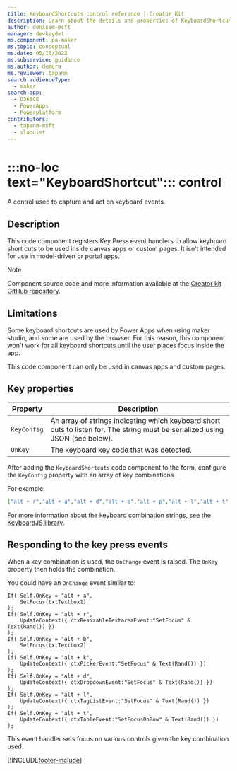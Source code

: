 ```yaml
---
title: KeyboardShortcuts control reference | Creator Kit
description: Learn about the details and properties of KeyboardShortcuts control in the Creator Kit.
author: denisem-msft
manager: devkeydet
ms.component: pa-maker
ms.topic: conceptual
ms.date: 05/16/2022
ms.subservice: guidance
ms.author: demora
ms.reviewer: tapanm
search.audienceType: 
  - maker
search.app: 
  - D365CE
  - PowerApps
  - Powerplatform
contributors:
  - tapanm-msft
  - slaouist
---
```


# :::no-loc text="KeyboardShortcut"::: control

A control used to capture and act on keyboard events.

## Description

This code component registers Key Press event handlers to allow keyboard short cuts to be used inside canvas apps or custom pages. It isn't intended for use in model-driven or portal apps.

> [!NOTE]
> Component source code and more information available at the [Creator kit GitHub repository](https://github.com/microsoft/powercat-creator-kit).

## Limitations

Some keyboard shortcuts are used by Power Apps when using maker studio, and some are used by the browser. For this reason, this component won't work for all keyboard shortcuts until the user places focus inside the app.

This code component can only be used in canvas apps and custom pages.

## Key properties

| Property | Description |
| -------- | ----------- |
| `KeyConfig` | An array of strings indicating which keyboard short cuts to listen for. The string must be serialized using JSON (see below). |
| `OnKey` | The keyboard key code that was detected. |

After adding the `KeyboardShortcuts` code component to the form, configure the `KeyConfig` property with an  array of key combinations.

For example:

```json
["alt + r","alt + a","alt + d","alt + b","alt + p","alt + l","alt + t","alt + k"]
```

For more information about the keyboard combination strings, see [the KeyboardJS library](http://itsgreggreg.github.io/KeyboardJS/).

## Responding to the key press events

When a key combination is used, the `OnChange` event is raised. The `OnKey` property then holds the combination.

You could have an `OnChange` event similar to:

```powerapps-dot
If( Self.OnKey = "alt + a",
    SetFocus(txtTextbox1)
);
If( Self.OnKey = "alt + r",
    UpdateContext({ ctxResizableTextareaEvent:"SetFocus" & Text(Rand()) })
);
If( Self.OnKey = "alt + b",
    SetFocus(txtTextbox2)
);
If( Self.OnKey = "alt + k",
    UpdateContext({ ctxPickerEvent:"SetFocus" & Text(Rand()) })
);
If( Self.OnKey = "alt + d",
    UpdateContext({ ctxDropdownEvent:"SetFocus" & Text(Rand()) })
);
If( Self.OnKey = "alt + l",
    UpdateContext({ ctxTagListEvent:"SetFocus" & Text(Rand()) })
);
If( Self.OnKey = "alt + t", 
    UpdateContext({ ctxTableEvent:"SetFocusOnRow" & Text(Rand()) })
);
```

This event handler sets focus on various controls given the key combination used.

[!INCLUDE[footer-include](../../includes/footer-banner.md)]